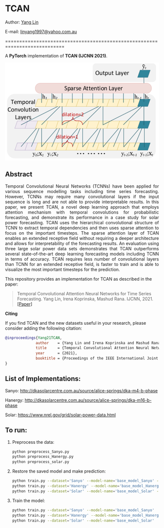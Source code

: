 # TCAN

Author: [Yang Lin](https://yanglin1997.github.io/)

E-mail: linyang1997@yahoo.com.au

===========================================================================

A **PyTorch** implementation of **TCAN (IJCNN 2021)**.

<div style="text-align:center"><img src ="TCAN.jpg" ,width=100/></div>

## Abstract
<p align="justify">
Temporal Convolutional Neural Networks (TCNNs) have been applied for various sequence modelling tasks including time series forecasting. However, TCNNs may require many convolutional layers if the input sequence is long and are not able to provide interpretable results. In this paper, we present TCAN, a novel deep learning approach that employs attention mechanism with temporal convolutions for probabilistic forecasting, and demonstrate its performance in a case study for solar power forecasting. TCAN uses the hierarchical convolutional structure of TCNN to extract temporal dependencies and then uses sparse attention to focus on the important timesteps. The sparse attention layer of TCAN enables an extended receptive field without requiring a deeper architecture and allows for interpretability of the forecasting results. An evaluation using three large solar power data sets demonstrates that TCAN outperforms several state-of-the-art deep learning forecasting models including TCNN in terms of accuracy. TCAN requires less number of convolutional layers than TCNN for an extended receptive field, is faster to train and is able to visualize the most important timesteps for the prediction.</p>

This repository provides an implementation for TCAN as described in the paper:

> Temporal Convolutional Attention Neural Networks for Time Series Forecasting.
> Yang Lin, Irena Koprinska, Mashud Rana.
> IJCNN, 2021.
> [[Paper]](https://www.researchgate.net/profile/Yang-Lin-27/publication/354797495_Temporal_Convolutional_Attention_Neural_Networks_for_Time_Series_Forecasting/links/61558599ab3c1324134c8883/Temporal-Convolutional-Attention-Neural-Networks-for-Time-Series-Forecasting.pdf)

**Citing**

If you find TCAN and the new datasets useful in your research, please consider adding the following citation:

```bibtex
@inproceedings{Yang21TCAN,
              author    = {Yang Lin and Irena Koprinska and Mashud Rana},
              title     = {Temporal Convolutional Attention Neural Networks for Time Series Forecasting},
              year      = {2021},
              booktitle = {Proceedings of the IEEE International Joint Conference on Neural Networks (IJCNN)},
}
```

## List of Implementations:

Sanyo: http://dkasolarcentre.com.au/source/alice-springs/dka-m4-b-phase

Hanergy: http://dkasolarcentre.com.au/source/alice-springs/dka-m16-b-phase

Solar: https://www.nrel.gov/grid/solar-power-data.html



## To run:

1. Preprocess the data:
  
   ```bash
   python preprocess_Sanyo.py
   python preprocess_Hanergy.py
   python preprocess_solar.py
   ```

2. Restore the saved model and make prediction:
   
   ```bash
   python train.py --dataset='Sanyo' --model-name='base_model_Sanyo' --restore-file='best'
   python train.py --dataset='Hanergy' --model-name='base_model_Hanergy' --restore-file='best'
   python train.py --dataset='Solar' --model-name='base_model_Solar' --restore-file='best'
   ```

3. Train the model:
  
   ```bash
   python train.py --dataset='Sanyo' --model-name='base_model_Sanyo' 
   python train.py --dataset='Hanergy' --model-name='base_model_Hanergy'
   python train.py --dataset='Solar' --model-name='base_model_Solar' 
   ```
